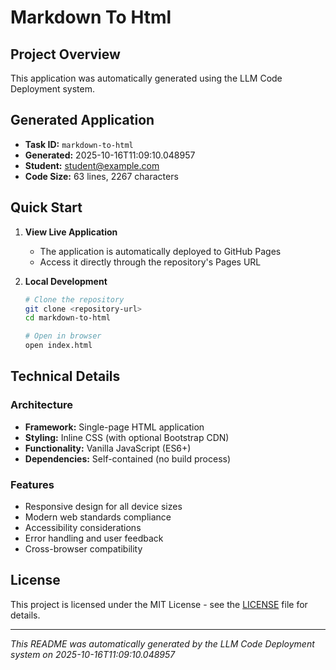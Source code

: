 # Markdown To Html

## Project Overview

This application was automatically generated using the LLM Code Deployment system.

## Generated Application

- **Task ID:** `markdown-to-html`
- **Generated:** 2025-10-16T11:09:10.048957
- **Student:** student@example.com
- **Code Size:** 63 lines, 2267 characters

## Quick Start

1. **View Live Application**
   - The application is automatically deployed to GitHub Pages
   - Access it directly through the repository's Pages URL

2. **Local Development**
   ```bash
   # Clone the repository
   git clone <repository-url>
   cd markdown-to-html

   # Open in browser
   open index.html
   ```

## Technical Details

### Architecture
- **Framework:** Single-page HTML application
- **Styling:** Inline CSS (with optional Bootstrap CDN)
- **Functionality:** Vanilla JavaScript (ES6+)
- **Dependencies:** Self-contained (no build process)

### Features
- Responsive design for all device sizes
- Modern web standards compliance
- Accessibility considerations
- Error handling and user feedback
- Cross-browser compatibility

## License

This project is licensed under the MIT License - see the [LICENSE](LICENSE) file for details.

---

*This README was automatically generated by the LLM Code Deployment system on 2025-10-16T11:09:10.048957*
